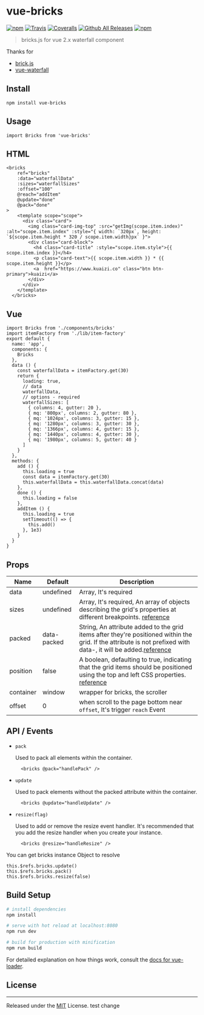 # vue-bricks

[![npm](https://img.shields.io/npm/v/vue-bricks.svg)](https://www.npmjs.com/package/vue-bricks)
[![Travis](https://img.shields.io/travis/Kuaizi-co/vue-bricks.svg)](https://github.com/Kuaizi-co/vue-bricks)
[![Coveralls](https://img.shields.io/coveralls/Kuaizi-co/vue-bricks.svg)](https://github.com/Kuaizi-co/vue-bricks)
[![Github All Releases](https://img.shields.io/github/downloads/Kuaizi-co/vue-bricks/total.svg)](https://github.com/Kuaizi-co/vue-bricks)
[![npm](https://img.shields.io/npm/dw/vue-bricks.svg)](https://github.com/Kuaizi-co/vue-bricks)


> bricks.js for vue 2.x waterfall component

Thanks for 

* [brick.js](https://github.com/callmecavs/bricks.js)
* [vue-waterfall](https://github.com/Kuaizi-co/vue-waterfall)

## Install

```
npm install vue-bricks
```

## Usage

```
import Bricks from 'vue-bricks'
```

## HTML

```
<bricks
    ref="bricks"
    :data="waterfallData" 
    :sizes="waterfallSizes"
    :offset="100"
    @reach="addItem"
    @update="done"
    @pack="done"
>
    <template scope="scope">
      <div class="card">
        <img class="card-img-top" :src="getImg(scope.item.index)" :alt="scope.item.index" :style="{ width: `320px`, height: `${scope.item.height * 320 / scope.item.width}px` }">
        <div class="card-block">
          <h4 class="card-title" :style="scope.item.style">{{ scope.item.index }}</h4>
          <p class="card-text">{{ scope.item.width }} * {{ scope.item.height }}</p>
          <a  href="https://www.kuaizi.co" class="btn btn-primary">kuaizi</a>
        </div>
      </div>
    </template>
  </bricks>
```

## Vue

```
import Bricks from './components/bricks'
import itemFactory from './lib/item-factory'
export default {
  name: 'app',
  components: {
    Bricks
  },
  data () {
    const waterfallData = itemFactory.get(30)
    return {
      loading: true,
      // data
      waterfallData,
      // options - required
      waterfallSizes: [
        { columns: 4, gutter: 20 },
        { mq: '800px', columns: 2, gutter: 80 },
        { mq: '1024px', columns: 3, gutter: 15 },
        { mq: '1280px', columns: 3, gutter: 30 },
        { mq: '1366px', columns: 4, gutter: 15 },
        { mq: '1440px', columns: 4, gutter: 30 },
        { mq: '1980px', columns: 5, gutter: 40 }
      ]
    }
  },
  methods: {
    add () {
      this.loading = true
      const data = itemFactory.get(30)
      this.waterfallData = this.waterfallData.concat(data)
    },
    done () {
      this.loading = false
    },
    addItem () {
      this.loading = true
      setTimeout(() => {
        this.add()
      }, 1e3)
    }
  }
}
```

## Props

Name | Default | Description
-|-|-
data | undefined | Array, It's required
sizes| undefined | Array, It's required, An array of objects describing the grid's properties at different breakpoints. [reference](https://github.com/callmecavs/bricks.js#sizes)
packed| data-packed | String, An attribute added to the grid items after they're positioned within the grid. If the attribute is not prefixed with data-, it will be added.[reference](https://github.com/callmecavs/bricks.js#packed)
position | false | A boolean, defaulting to true, indicating that the grid items should be positioned using the top and left CSS properties. [reference](https://github.com/callmecavs/bricks.js#position)
container| window | wrapper for bricks, the scroller
offset | 0 | when scroll to the page bottom near `offset`, It's trigger `reach` Event

## API / Events

* `pack`

  Used to pack all elements within the container.

  ```
    <bricks @pack="handlePack" />
  ```

* `update`

  Used to pack elements without the packed attribute within the container.

  ```
    <bricks @update="handleUpdate" />
  ```

* `resize(flag)`

  Used to add or remove the resize event handler. It's recommended that you add the resize handler when you create your instance.

  ```
    <bricks @resize="handleResize" />
  ```

You can get bricks instance Object to resolve

```
this.$refs.bricks.update()
this.$refs.bricks.pack()
this.$refs.bricks.resize(false)
```

## Build Setup

``` bash
# install dependencies
npm install

# serve with hot reload at localhost:8080
npm run dev

# build for production with minification
npm run build
```

For detailed explanation on how things work, consult the [docs for vue-loader](http://vuejs.github.io/vue-loader).

## License
---

Released under the [MIT](LICENSE.md) License.
test change
